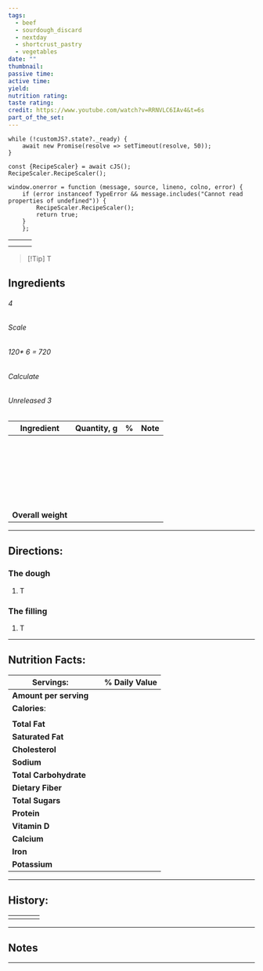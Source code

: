```yaml
---
tags:
  - beef
  - sourdough_discard
  - nextday
  - shortcrust_pastry
  - vegetables
date: ""
thumbnail: 
passive time: 
active time: 
yield: 
nutrition rating: 
taste rating: 
credit: https://www.youtube.com/watch?v=RRNVLC6IAv4&t=6s
part_of_the_set:
---
```

```dataviewjs
while (!customJS?.state?._ready) { 
	await new Promise(resolve => setTimeout(resolve, 50)); 
} 

const {RecipeScaler} = await cJS();
RecipeScaler.RecipeScaler();

window.onerror = function (message, source, lineno, colno, error) {
	if (error instanceof TypeError && message.includes("Cannot read properties of undefined")) {
		RecipeScaler.RecipeScaler();
		return true;
	}
    };
```

|     |     |     |
| --- | --- | --- |
|     |     |     |
|     |     |     |

> [!Tip] T
## Ingredients

###### 4
###### Scale
###### 120* 6 = 720
###### Calculate
###### Unreleased 3

| Ingredient            | Quantity, g                         | %   | Note                             |
| --------------------- | ----------------------------------- | --- | -------------------------------- |
|                       |                                     |     |                                  |
|                       |                                     |     |                                  |
|                       |                                     |     |                                  |
|                       |                                     |     |                                  |
|                       |                                     |     |                                  |
|                       |                                     |     |                                  |
|                       |                                     |     |                                  |
|                       |                                     |     |                                  |
|                       |                                     |     |                                  |
|                       |                                     |     |                                  |
|                       |                                     |     |                                  |
|                       |                                     |     |                                  |
|                       |                                     |     |                                  |
|                       |                                     |     |                                  |
|                       |                                     |     |                                  |
|                       |                                     |     |                                  |
|                       |                                     |     |                                  |
|                       |                                     |     |                                  |
|                       |                                     |     |                                  |
|                       |                                     |     |                                  |
|                       |                                     |     |                                  |
|                       |                                     |     |                                  |
|                       |                                     |     |                                  |
|                       |                                     |     |                                  |
|                       |                                     |     |                                  |
| **Overall weight**    |                                     |     |                                  |




---
## Directions:

### The dough

1. T

### The filling

1. T

---
## Nutrition Facts:

| **Servings:**          |       | % Daily Value |
| ---------------------- | ----- | ------------- |
| **Amount per serving** |       |               |
| **Calories**:          |       |               |
|                        |       |               |
| **Total Fat**          |       |               |
| **Saturated Fat**      |       |               |
| **Cholesterol**        |       |               |
| **Sodium**             |       |               |
| **Total Carbohydrate** |       |               |
| **Dietary Fiber**      |       |               |
| **Total Sugars**       |       |               |
| **Protein**            |       |               |
| **Vitamin D**          |       |               |
| **Calcium**            |       |               |
| **Iron**               |       |               |
| **Potassium**          |       |               |

---
## History:

|     |                   |                   |                   |
| --- | ----------------- | ----------------- | ----------------- |
|     |                   |                   |                   |


---
## Notes


>

---



